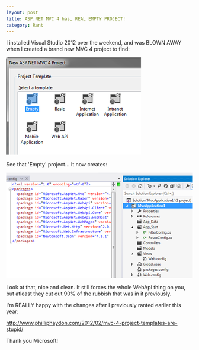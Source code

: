 ```yaml
---
layout: post
title: ASP.NET MVC 4 has, REAL EMPTY PROJECT!
category: Rant
---
```


I installed Visual Studio 2012 over the weekend, and was BLOWN AWAY when I created a brand new MVC 4 project to find:

![](/images/asp-real-empty-1.png)

See that 'Empty' project... It now creates:

![](/images/asp-real-empty-2.png)

Look at that, nice and clean. It still forces the whole WebApi thing on you, but atleast they cut out 90% of the rubbish that was in it previously.

I'm REALLY happy with the changes after I previously ranted earlier this year:

http://www.philliphaydon.com/2012/02/mvc-4-project-templates-are-stupid/

Thank you Microsoft!